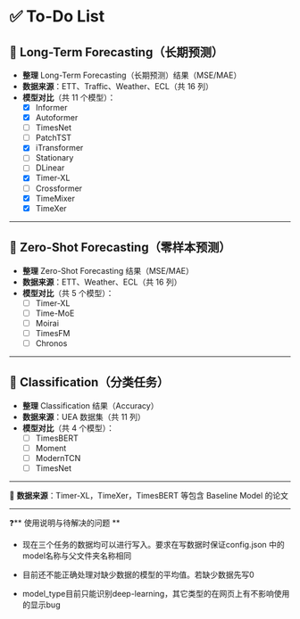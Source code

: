 # ✅ To-Do List

## 📌 Long-Term Forecasting（长期预测）
- **整理** Long-Term Forecasting（长期预测）结果（MSE/MAE）
- **数据来源**：ETT、Traffic、Weather、ECL（共 16 列）
- **模型对比**（共 11 个模型）：
  - [x] Informer
  - [x] Autoformer
  - [ ] TimesNet
  - [ ] PatchTST
  - [x] iTransformer
  - [ ] Stationary
  - [ ] DLinear
  - [x] Timer-XL
  - [ ] Crossformer
  - [x] TimeMixer
  - [x] TimeXer

---

## 📌 Zero-Shot Forecasting（零样本预测）
- **整理** Zero-Shot Forecasting 结果（MSE/MAE）
- **数据来源**：ETT、Weather、ECL（共 16 列）
- **模型对比**（共 5 个模型）：
  - [ ] Timer-XL
  - [ ] Time-MoE
  - [ ] Moirai
  - [ ] TimesFM
  - [ ] Chronos

---

## 📌 Classification（分类任务）
- **整理** Classification 结果（Accuracy）
- **数据来源**：UEA 数据集（共 11 列）
- **模型对比**（共 4 个模型）：
  - [ ] TimesBERT
  - [ ] Moment
  - [ ] ModernTCN
  - [ ] TimesNet

---

📌 **数据来源**：Timer-XL，TimeXer，TimesBERT 等包含 Baseline Model 的论文  

---

❓** 使用说明与待解决的问题 **

- 现在三个任务的数据均可以进行写入。要求在写数据时保证config.json
中的model名称与父文件夹名称相同

- 目前还不能正确处理对缺少数据的模型的平均值。若缺少数据先写0

- model_type目前只能识别deep-learning，其它类型的在网页上有不影响使用的显示bug